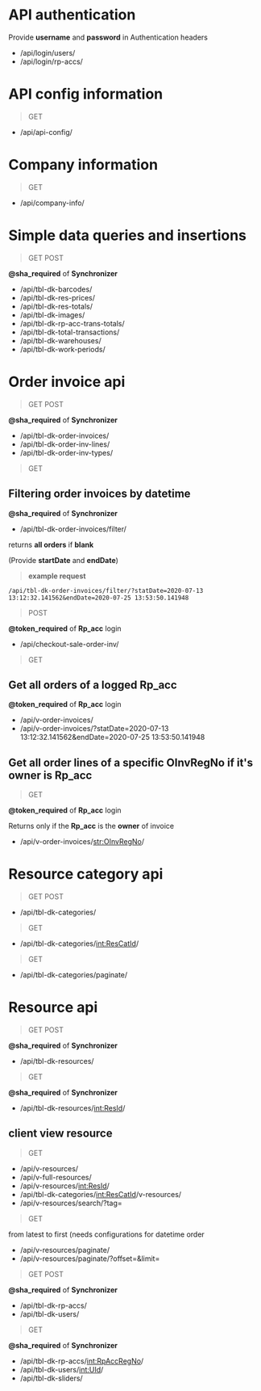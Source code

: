 
# API authentication
Provide **username** and **password** in Authentication headers
+ /api/login/users/
+ /api/login/rp-accs/

# API config information
> GET
+ /api/api-config/

# Company information
> GET
+ /api/company-info/

# Simple data queries and insertions
> GET POST

**@sha_required** of **Synchronizer**
+ /api/tbl-dk-barcodes/
+ /api/tbl-dk-res-prices/
+ /api/tbl-dk-res-totals/
+ /api/tbl-dk-images/
+ /api/tbl-dk-rp-acc-trans-totals/
+ /api/tbl-dk-total-transactions/
+ /api/tbl-dk-warehouses/
+ /api/tbl-dk-work-periods/


# Order invoice api
> GET POST

**@sha_required** of **Synchronizer**
+ /api/tbl-dk-order-invoices/
+ /api/tbl-dk-order-inv-lines/
+ /api/tbl-dk-order-inv-types/

> GET 

## Filtering order invoices by datetime

**@sha_required** of **Synchronizer**

+ /api/tbl-dk-order-invoices/filter/

returns **all orders** if **blank**

(Provide **startDate** and **endDate**)
> **example request**
```url
/api/tbl-dk-order-invoices/filter/?statDate=2020-07-13 13:12:32.141562&endDate=2020-07-25 13:53:50.141948
```
> POST 

**@token_required** of **Rp_acc** login
+ /api/checkout-sale-order-inv/

> GET 

## Get all orders of a logged Rp_acc
**@token_required** of **Rp_acc** login
+ /api/v-order-invoices/
+ /api/v-order-invoices/?statDate=2020-07-13 13:12:32.141562&endDate=2020-07-25 13:53:50.141948

## Get all order lines of a specific OInvRegNo if it's owner is Rp_acc
> GET 

**@token_required** of **Rp_acc** login

Returns only if the **Rp_acc** is the **owner** of invoice
+ /api/v-order-invoices/<str:OInvRegNo>/


# Resource category api
> GET POST
+ /api/tbl-dk-categories/

> GET
+ /api/tbl-dk-categories/<int:ResCatId>/

> GET
+ /api/tbl-dk-categories/paginate/

# Resource api
> GET POST

**@sha_required** of **Synchronizer**
+ /api/tbl-dk-resources/

> GET

**@sha_required** of **Synchronizer**
+ /api/tbl-dk-resources/<int:ResId>/

## client view resource

> GET
+ /api/v-resources/
+ /api/v-full-resources/
+ /api/v-resources/<int:ResId>/
+ /api/tbl-dk-categories/<int:ResCatId>/v-resources/
+ /api/v-resources/search/?tag=<BarcodeVal or ResName>

> GET

from latest to first (needs configurations for datetime order
+ /api/v-resources/paginate/
+ /api/v-resources/paginate/?offset=<lastId>&limit=<quantity>

> GET POST

**@sha_required** of **Synchronizer**
+ /api/tbl-dk-rp-accs/
+ /api/tbl-dk-users/

> GET

**@sha_required** of **Synchronizer**
+ /api/tbl-dk-rp-accs/<int:RpAccRegNo>/
+ /api/tbl-dk-users/<int:UId>/
+ /api/tbl-dk-sliders/